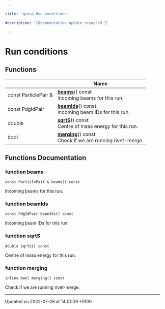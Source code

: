 ```yaml
---

title: 'group Run conditions'

description: "[Documentation update required.]"

---
```


# Run conditions



## Functions

|                | Name           |
| -------------- | -------------- |
| const ParticlePair & | **[beams](http://example.org/modules/group__analysis__run/#function-beams)**() const<br>Incoming beams for this run.  |
| const PdgIdPair | **[beamIds](http://example.org/modules/group__analysis__run/#function-beamids)**() const<br>Incoming beam IDs for this run.  |
| double | **[sqrtS](http://example.org/modules/group__analysis__run/#function-sqrts)**() const<br>Centre of mass energy for this run.  |
| bool | **[merging](http://example.org/modules/group__analysis__run/#function-merging)**() const<br>Check if we are running rivet-merge.  |


## Functions Documentation

### function beams

```
const ParticlePair & beams() const
```

Incoming beams for this run. 

### function beamIds

```
const PdgIdPair beamIds() const
```

Incoming beam IDs for this run. 

### function sqrtS

```
double sqrtS() const
```

Centre of mass energy for this run. 

### function merging

```
inline bool merging() const
```

Check if we are running rivet-merge. 





-------------------------------

Updated on 2022-07-28 at 14:01:09 +0100
